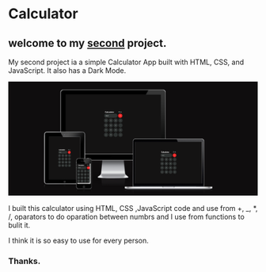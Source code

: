 # Calculator
## welcome to my [second](https://zahramousavi612.github.io/MyCalculator./)       project.

My second project ia a simple Calculator App built with HTML, CSS, and JavaScript. It also has a Dark Mode.

![Calculator Preview Image](assets/multiscreen.png)
<p>I built this calculator using HTML, CSS ,JavaScript code and use from +, _, *, /, oparators to  do oparation between numbrs and I use from  functions to bulit it.</p>
<p>
I think it is so easy to use for every person.</p>
<h3>Thanks.</h3>